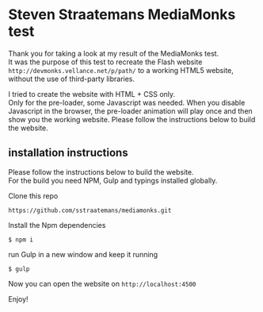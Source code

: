 # Steven Straatemans MediaMonks test
Thank you for taking a look at my result of the MediaMonks test.  
It was the purpose of this test to recreate the Flash website `http://devmonks.vellance.net/p/path/` to a working HTML5 website, without the use of third-party libraries.

I tried to create the website with HTML + CSS only.  
Only for the pre-loader, some Javascript was needed.
When you disable Javascript in the browser, the pre-loader animation will play once and then show you the working website.
Please follow the instructions below to build the website.

## installation instructions
Please follow the instructions below to build the website.  
For the build you need NPM, Gulp and typings installed globally.

Clone this repo
```
https://github.com/sstraatemans/mediamonks.git
```
Install the Npm dependencies
```
$ npm i
```
run Gulp in a new window and keep it running
```
$ gulp
```
Now you can open the website on `http://localhost:4500`

Enjoy!
